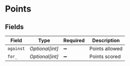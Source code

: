 # Points


## Fields

| Field              | Type               | Required           | Description        |
| ------------------ | ------------------ | ------------------ | ------------------ |
| `against`          | *Optional[int]*    | :heavy_minus_sign: | Points allowed     |
| `for_`             | *Optional[int]*    | :heavy_minus_sign: | Points scored      |
